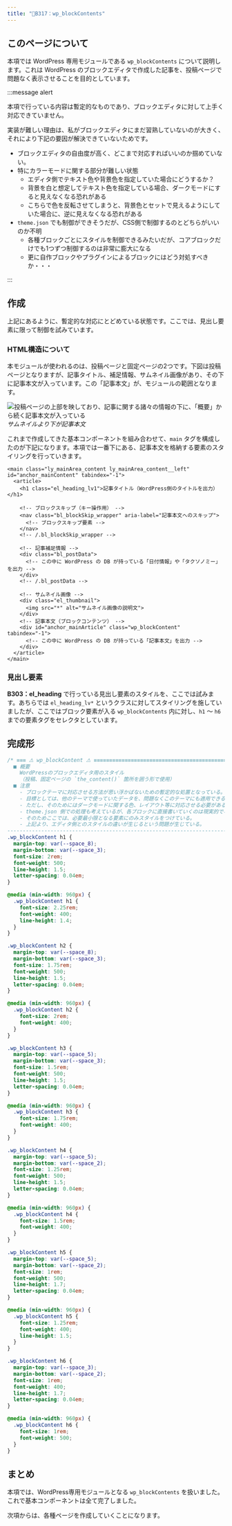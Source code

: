 ```yaml
---
title: "📄B317：wp_blockContents"
---
```


## このページについて

本項では WordPress 専用モジュールである `wp_blockContents` について説明します。これは WordPress のブロックエディタで作成した記事を、投稿ページで問題なく表示させることを目的としています。

:::message alert

本項で行っている内容は暫定的なものであり、ブロックエディタに対して上手く対応できていません。

実装が難しい理由は、私がブロックエディタにまだ習熟していないのが大きく、それにより下記の要因が解決できていないためです。

- ブロックエディタの自由度が高く、どこまで対応すればいいのか掴めていない。
- 特にカラーモードに関する部分が難しい状態
  - エディタ側でテキスト色や背景色を指定していた場合にどうするか？
  - 背景を白と想定してテキスト色を指定している場合、ダークモードにすると見えなくなる恐れがある
  - こちらで色を反転させてしまうと、背景色とセットで見えるようにしていた場合に、逆に見えなくなる恐れがある
- `theme.json` でも制御ができそうだが、CSS側で制御するのとどちらがいいのか不明
  - 各種ブロックごとにスタイルを制御できるみたいだが、コアブロックだけでも1つずつ制御するのは非常に膨大になる
  - 更に自作ブロックやプラグインによるブロックにはどう対処すべきか・・・

:::

## 作成

上記にあるように、暫定的な対応にとどめている状態です。ここでは、見出し要素に限って制御を試みています。

### HTML構造について

本モジュールが使われるのは、投稿ページと固定ページの2つです。下図は投稿ページとなりますが、記事タイトル、補足情報、サムネイル画像があり、その下に記事本文が入っています。この「記事本文」が、モジュールの範囲となります。

![投稿ページの上部を映しており、記事に関する諸々の情報の下に、「概要」から続く記事本文が入っている](/images/books/web-zukuri/page-single-01.png)
*サムネイルより下が記事本文*

これまで作成してきた基本コンポーネントを組み合わせて、`main` タグを構成したのが下記になります。本項では一番下にある、記事本文を格納する要素のスタイリングを行っていきます。

```html:投稿ページと固定ページ
<main class="ly_mainArea_content ly_mainArea_content__left" id="anchor_mainContent" tabindex="-1">
  <article>
    <h1 class="el_heading_lv1">記事タイトル（WordPress側のタイトルを出力）</h1>

    <!-- ブロックスキップ（キー操作用） -->
    <nav class="bl_blockSkip_wrapper" aria-label="記事本文へのスキップ">
      <!-- ブロックスキップ要素 -->
    </nav>
    <!-- /.bl_blockSkip_wrapper -->

    <!-- 記事補足情報 -->
    <div class="bl_postData">
      <!-- この中に WordPress の DB が持っている「日付情報」や「タクソノミー」を出力 -->
    </div>
    <!-- /.bl_postData -->

    <!-- サムネイル画像 -->
    <div class="el_thumbnail">
      <img src="*" alt="サムネイル画像の説明文">
    </div>
    <!-- 記事本文（ブロックコンテンツ） -->
    <div id="anchor_mainArticle" class="wp_blockContent" tabindex="-1">
      <!-- この中に WordPress の DB が持っている「記事本文」を出力 -->
    </div>
  </article>
</main>
```

### 見出し要素

**B303：el_heading** で行っている見出し要素のスタイルを、ここでは試みます。あちらでは `el_heading_lv*` というクラスに対してスタイリングを施していましたが、ここではブロック要素が入る `wp_blockContents` 内に対し、`h1` 〜 `h6` までの要素タグをセレクタとしています。

## 完成形

```css:style.css
/* ≡≡≡ ⚠ wp_blockContent ⚠ ≡≡≡≡≡≡≡≡≡≡≡≡≡≡≡≡≡≡≡≡≡≡≡≡≡≡≡≡≡≡≡≡≡≡≡≡≡≡≡≡≡≡≡≡≡≡≡≡≡≡≡≡
  ■ 概要
    WordPressのブロックエディタ用のスタイル
    （投稿、固定ページの `the_content()` 箇所を囲う形で使用）
  ■ 注意
    - ブロックテーマに対応させる方法が思い浮かばないための暫定的な処置となっている。
    - 目標としては、他のテーマで使っていたデータを、問題なくこのテーマにも適用できること。
    - ただし、そのためにはダークモードに関する色、レイアウト等に対応させる必要がある。
    - theme.json 側での処理も考えているが、各ブロックに直接書いていくのは現実的でないと判断。
    - そのためここでは、必要最小限となる要素にのみスタイルをつけている。
    - 上記より、エディタ側とのスタイルの違いが生じるという問題が生じている。
---------------------------------------------------------------------------- */
.wp_blockContent h1 {
  margin-top: var(--space_8);
  margin-bottom: var(--space_3);
  font-size: 2rem;
  font-weight: 500;
  line-height: 1.5;
  letter-spacing: 0.04em;
}

@media (min-width: 960px) {
  .wp_blockContent h1 {
    font-size: 2.25rem;
    font-weight: 400;
    line-height: 1.4;
  }
}

.wp_blockContent h2 {
  margin-top: var(--space_8);
  margin-bottom: var(--space_3);
  font-size: 1.75rem;
  font-weight: 500;
  line-height: 1.5;
  letter-spacing: 0.04em;
}

@media (min-width: 960px) {
  .wp_blockContent h2 {
    font-size: 2rem;
    font-weight: 400;
  }
}

.wp_blockContent h3 {
  margin-top: var(--space_5);
  margin-bottom: var(--space_3);
  font-size: 1.5rem;
  font-weight: 500;
  line-height: 1.5;
  letter-spacing: 0.04em;
}

@media (min-width: 960px) {
  .wp_blockContent h3 {
    font-size: 1.75rem;
    font-weight: 400;
  }
}

.wp_blockContent h4 {
  margin-top: var(--space_5);
  margin-bottom: var(--space_2);
  font-size: 1.25rem;
  font-weight: 500;
  line-height: 1.5;
  letter-spacing: 0.04em;
}

@media (min-width: 960px) {
  .wp_blockContent h4 {
    font-size: 1.5rem;
    font-weight: 400;
  }
}

.wp_blockContent h5 {
  margin-top: var(--space_5);
  margin-bottom: var(--space_2);
  font-size: 1rem;
  font-weight: 500;
  line-height: 1.7;
  letter-spacing: 0.04em;
}

@media (min-width: 960px) {
  .wp_blockContent h5 {
    font-size: 1.25rem;
    font-weight: 400;
    line-height: 1.5;
  }
}

.wp_blockContent h6 {
  margin-top: var(--space_3);
  margin-bottom: var(--space_2);
  font-size: 1rem;
  font-weight: 400;
  line-height: 1.7;
  letter-spacing: 0.04em;
}

@media (min-width: 960px) {
  .wp_blockContent h6 {
    font-size: 1rem;
    font-weight: 500;
  }
}

```

## まとめ

本項では、WordPress専用モジュールとなる `wp_blockContents` を扱いました。これで基本コンポーネントは全て完了しました。

次項からは、各種ページを作成していくことになります。
